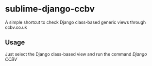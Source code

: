 sublime-django-ccbv
===================

A simple shortcut to check Django class-based generic views through ccbv.co.uk

## Usage

Just select the Django class-based view and run the command _Django CCBV_
